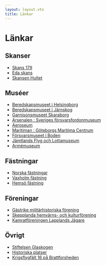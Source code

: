 ```yaml
---
layout: layout.vto
title: Länkar
---
```


<h1>Länkar</h1>
<h2>Skanser</h2>
<ul>
<li>
    <a href="https://visitvarmland.com/torsby/kultur-historia/natursevardheter/militarhistoria/skans-179-holjes" target="_blank">Skans 179</a>
  </li>
  <li>
    <a href="https://www.sfv.se/vara-fastigheter/sverige/varmlands-lan/eda-skans/" target="_blank">Eda skans</a>
  </li>
  <li>
    <a href="https://visitvarmland.com/eda/kultur-historia/natursevardheter/skansen-hultet" target="_blank">Skansen Hultet</a>
  </li>
</ul>

<h2>Muséer</h2>
<ul>
  <li>
    <a href="https://www.beredskapsmuseet.com" target="_blank">Beredskapsmuseet i Helsingborg</a>
  </li>
  <li>
    <a href="https://jarnskog.se/jarnskogs-hembygdsgard/" target="_blank">Beredskapsmuseet i Järnskog</a>
  </li>
  <li>
    <a href="https://www.garnisonsmuseet.se/" target="_blank">Garnisonsmuseet Skaraborg</a>
  </li>
  <li>
    <a href="https://www.arsenalen.se/" target="_blank">Arsenalen : Sveriges försvarsfordonmuseum</a>
  </li>
  <li>
    <a href="https://aeroseum.se/" target="_blank">Aeroseum</a>
  </li>
  <li>
    <a href="https://www.maritiman.se/" target="_blank">Maritiman : Göteborgs Maritima Centrum</a>
  </li>
  <li>
    <a href="https://www.boden.se/samhalle-utveckling/kultur-fritid-ungdom/forsvarsmuseet-och-bodens-konsthall" target="_blank">Försvarsmuseet i Boden</a>
  </li>
  <li>
    <a href="https://www.flygolotta.se/" target="_blank">Jämtlands Flyg och Lottamuseum</a>
  </li>
  <li>
    <a href="https://armemuseum.se/" target="_blank">Armémuseum</a>
  </li>
</ul>

<h2>Fästningar</h2>
<ul>
  <li>
    <a href="https://www.forsvarsbygg.no/no/festningene/" target="_blank">Norska fästningar</a>
  </li>
  <li>
    <a href="https://www.vaxholmsfastning.se/" target="_blank">Vaxholm fästning</a>
  </li>
  <li>
    <a href="https://se.hemsofastning.se/" target="_blank">Hemsö fästning</a>
  </li>
</ul>

<h2>Föreningar</h2>
<ul>
  <li>
    <a href="https://g-mf.se/" target="_blank">Gästrike militärhistoriska förening</a>
  </li>
  <li>
    <a href="https://www.shkf.se/" target="_blank">Skepplanda hemvärns- och kulturförening</a>
  </li>
  <li>
    <a href="https://www.lapplandsjagare.com/" target="_blank">Kamratföreningen Lapplands Jägare</a>
  </li>
</ul>

<h2>Övrigt</h2>
<ul>
  <li>
    <a href="https://glaskogen.se" target="_blank">Stiftelsen Glaskogen</a>
  </li>
  <li>
    <a href="https://historicalsites.se/lander/sverige/" target="_blank">Historiska platser</a>
  </li>
  <li>
    <a href="https://xn--krigsflygflt16-fib.se/" target="_blank">Krigsflygfält 16 på Brattforsheden</a>
  </li>
</ul>
